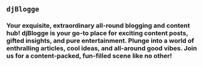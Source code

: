 ## `djBlogge`
### Your exquisite, extraordinary all-round blogging and content hub! djBlogge is your go-to place for exciting content posts, gifted insights, and pure entertainment. Plunge into a world of enthralling articles, cool ideas, and all-around good vibes. Join us for a content-packed, fun-filled scene like no other!









